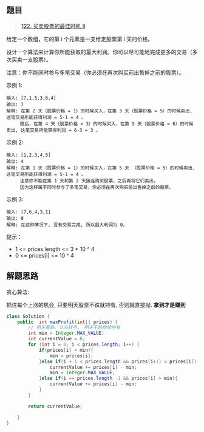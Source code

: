 ## 题目

> [122. 买卖股票的最佳时机 II](https://leetcode-cn.com/problems/best-time-to-buy-and-sell-stock-ii/)

给定一个数组，它的第 i 个元素是一支给定股票第 i 天的价格。

设计一个算法来计算你所能获取的最大利润。你可以尽可能地完成更多的交易（多次买卖一支股票）。

注意：你不能同时参与多笔交易（你必须在再次购买前出售掉之前的股票）。

示例 1:

```
输入: [7,1,5,3,6,4]
输出: 7
解释: 在第 2 天（股票价格 = 1）的时候买入，在第 3 天（股票价格 = 5）的时候卖出, 这笔交易所能获得利润 = 5-1 = 4 。
     随后，在第 4 天（股票价格 = 3）的时候买入，在第 5 天（股票价格 = 6）的时候卖出, 这笔交易所能获得利润 = 6-3 = 3 。
```

示例 2:

```
输入: [1,2,3,4,5]
输出: 4
解释: 在第 1 天（股票价格 = 1）的时候买入，在第 5 天 （股票价格 = 5）的时候卖出, 这笔交易所能获得利润 = 5-1 = 4 。
     注意你不能在第 1 天和第 2 天接连购买股票，之后再将它们卖出。
     因为这样属于同时参与了多笔交易，你必须在再次购买前出售掉之前的股票。
```

示例 3:

```
输入: [7,6,4,3,1]
输出: 0
解释: 在这种情况下, 没有交易完成, 所以最大利润为 0。
```


提示：

* 1 <= prices.length <= 3 * 10 ^ 4
* 0 <= prices[i] <= 10 ^ 4

## 解题思路

贪心算法:

抓住每个上涨的机会, 只要明天股票不跌就持有, 否则就直接抛. **拿到才是赚到**

```java
class Solution {
    public  int maxProfit(int[] prices) {
        // 明天要跌，立马转手。 明天不跌继续持有
        int min = Integer.MAX_VALUE;
        int currentValue = 0;
        for (int i = 0; i < prices.length; i++) {
            if(prices[i] < min){
                min = prices[i];
            }else if(i + 1 < prices.length && prices[i+1] < prices[i]){
                currentValue += prices[i] - min;
                min = Integer.MAX_VALUE;
            }else if(i == prices.length -1 && prices[i] > min){
                currentValue += prices[i] - min;
            }
        }

        return currentValue;

    }
}
```

